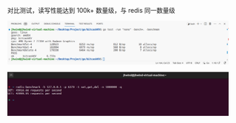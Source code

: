 对比测试，读写性能达到 100k+ 数量级，与 redis 同一数量级

![image-20240324170341892](./img/image-20240324170341892.png)

![image-20240324171300543](./img/image-20240324171300543.png)
